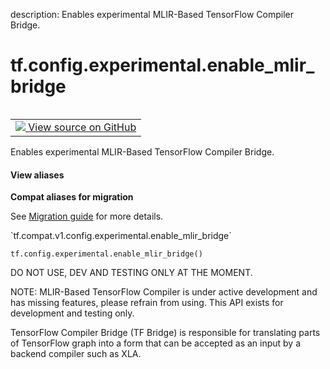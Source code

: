 description: Enables experimental MLIR-Based TensorFlow Compiler Bridge.

<div itemscope itemtype="http://developers.google.com/ReferenceObject">
<meta itemprop="name" content="tf.config.experimental.enable_mlir_bridge" />
<meta itemprop="path" content="Stable" />
</div>

# tf.config.experimental.enable_mlir_bridge

<!-- Insert buttons and diff -->

<table class="tfo-notebook-buttons tfo-api nocontent" align="left">
<td>
  <a target="_blank" href="https://github.com/tensorflow/tensorflow/blob/r2.3/tensorflow/python/framework/config.py#L688-L702">
    <img src="https://www.tensorflow.org/images/GitHub-Mark-32px.png" />
    View source on GitHub
  </a>
</td>
</table>



Enables experimental MLIR-Based TensorFlow Compiler Bridge.

<section class="expandable">
  <h4 class="showalways">View aliases</h4>
  <p>
<b>Compat aliases for migration</b>
<p>See
<a href="https://www.tensorflow.org/guide/migrate">Migration guide</a> for
more details.</p>
<p>`tf.compat.v1.config.experimental.enable_mlir_bridge`</p>
</p>
</section>

<pre class="devsite-click-to-copy prettyprint lang-py tfo-signature-link">
<code>tf.config.experimental.enable_mlir_bridge()
</code></pre>



<!-- Placeholder for "Used in" -->

DO NOT USE, DEV AND TESTING ONLY AT THE MOMENT.

NOTE: MLIR-Based TensorFlow Compiler is under active development and has
missing features, please refrain from using. This API exists for development
and testing only.

TensorFlow Compiler Bridge (TF Bridge) is responsible for translating parts
of TensorFlow graph into a form that can be accepted as an input by a backend
compiler such as XLA.
